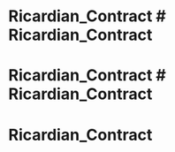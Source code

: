 # Ricardian_Contract # Ricardian_Contract
# Ricardian_Contract # Ricardian_Contract
# Ricardian_Contract
